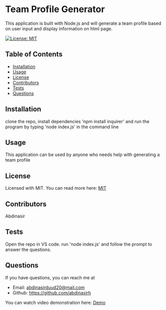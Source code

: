 # Team Profile Generator

This application is built with Node.js and will generate a team profile based on user input and display information on html page.

[![License: MIT](https://img.shields.io/badge/License-MIT-yellow.svg)](https://opensource.org/licenses/MIT)

## Table of Contents
* [Installation](#installation)
* [Usage](#usage)
* [License](#license)
* [Contributors](#contributors)
* [Tests](#tests)
* [Questions](#questions) 

## Installation
clone the repo, install dependencies 'npm install inquirer' and run the program by typing 'node index.js' in the command line

## Usage
This application can be used by anyone who needs help with generating a team profile

## License
Licensed with MIT. You can read more here:
[MIT](https://opensource.org/licenses/MIT)


## Contributors
Abdinasir

## Tests
Open the repo in VS code. run 'node index.js' and follow the prompt to answer the questions.

## Questions

If you have questions, you can reach me at 
* Email: abdinasirduud20@mail.com
* Github: https://github.com/abdinasirh

You can watch video demonstration here: [Demo](https://watch.screencastify.com/v/kvGUIR85xPzWeHE3lh6M)




